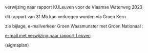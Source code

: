 verwijzing naar rapport KULeuven voor de Vlaamse Waterweg 2023

dit rapport van 31 Mb kan verkregen worden via Groen Kern

zie bijlage, e-mailverkeer Groen Waasmunster met Groen Nationaal :

[e-mail met verwijzing naar rapport Leuven](best/Sigmaplan%20Waasmunster_%20potpolders%20vs%20ontpoldering.pdf)


(sigmaplan)
